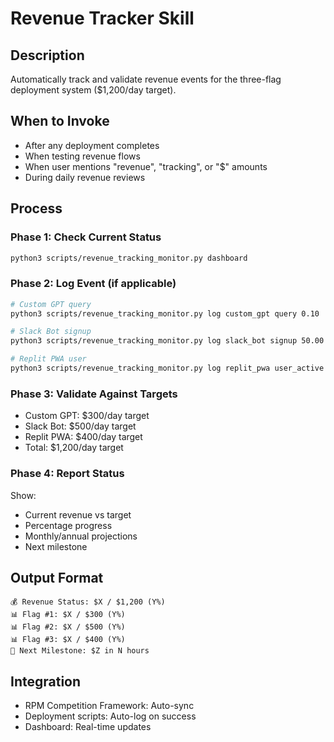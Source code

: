 # Revenue Tracker Skill

## Description

Automatically track and validate revenue events for the three-flag deployment system ($1,200/day target).

## When to Invoke

- After any deployment completes
- When testing revenue flows
- When user mentions "revenue", "tracking", or "$" amounts
- During daily revenue reviews

## Process

### Phase 1: Check Current Status

```bash
python3 scripts/revenue_tracking_monitor.py dashboard
```

### Phase 2: Log Event (if applicable)

```bash
# Custom GPT query
python3 scripts/revenue_tracking_monitor.py log custom_gpt query 0.10

# Slack Bot signup
python3 scripts/revenue_tracking_monitor.py log slack_bot signup 50.00

# Replit PWA user
python3 scripts/revenue_tracking_monitor.py log replit_pwa user_active 4.00
```

### Phase 3: Validate Against Targets

- Custom GPT: $300/day target
- Slack Bot: $500/day target
- Replit PWA: $400/day target
- Total: $1,200/day target

### Phase 4: Report Status

Show:

- Current revenue vs target
- Percentage progress
- Monthly/annual projections
- Next milestone

## Output Format

```
💰 Revenue Status: $X / $1,200 (Y%)
📊 Flag #1: $X / $300 (Y%)
📊 Flag #2: $X / $500 (Y%)
📊 Flag #3: $X / $400 (Y%)
🎯 Next Milestone: $Z in N hours
```

## Integration

- RPM Competition Framework: Auto-sync
- Deployment scripts: Auto-log on success
- Dashboard: Real-time updates

